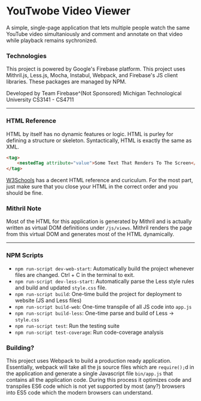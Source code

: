 # YouTwobe Video Viewer
A simple, single-page application that lets multiple people watch the same YouTube video simultaniously and comment and annotate on that video while playback remains sychronized.

### Technologies
This project is powered by Google's Firebase platform.
This project uses Mithril.js, Less.js, Mocha, Instabul, Webpack, and Firebase's JS client libraries. These packages are managed by NPM.

Developed by Team Firebase^(Not Sponsored)
Michigan Technological University
CS3141 - CS4711

---

### HTML Reference
HTML by itself has no dynamic features or logic. HTML is purley for defining a structure or skeleton. Syntactically, HTML is exactly the same as XML.

```HTML
<tag>
    <nestedTag attribute="value">Some Text That Renders To The Screen</nestedTag>
</tag> 
```

[W3Schools](https://www.w3schools.com/html/default.asp) has a decent HTML reference and curiculum. For the most part, just make sure that you close your HTML in the correct order and you should be fine.

### Mithril Note
Most of the HTML for this application is generated by Mithril and is actually written as virtual DOM definitions under `/js/views`. Mithril renders the page from this virtual DOM and generates most of the HTML dynamically.

---

### NPM Scripts
* `npm run-script dev-web-start`: Automatically build the project whenever files are changed. Ctrl + C in the terminal to exit.
* `npm run-script dev-less-start`: Automatically parse the Less style rules and build and updated `style.css` file.
* `npm run-script build`: One-time build the project for deployment to website (JS and Less files)
* `npm run-script build-web`: One-time transpile of all JS code into `app.js`
* `npm run-script build-less`: One-time parse and build of Less -> `style.css`
* `npm run-script test`: Run the testing suite
* `npm run-script test-coverage`: Run code-coverage analysis

### Building?
This project uses Webpack to build a production ready application. Essentially, webpack will take all the js source files which are `require();`d in the application and generate a single Javascript file `bin/app.js` that contains all the application code. During this process it optimizes code and transpiles ES6 code which is not yet supported by most (any?) browsers into ES5 code which the modern browsers can understand.
